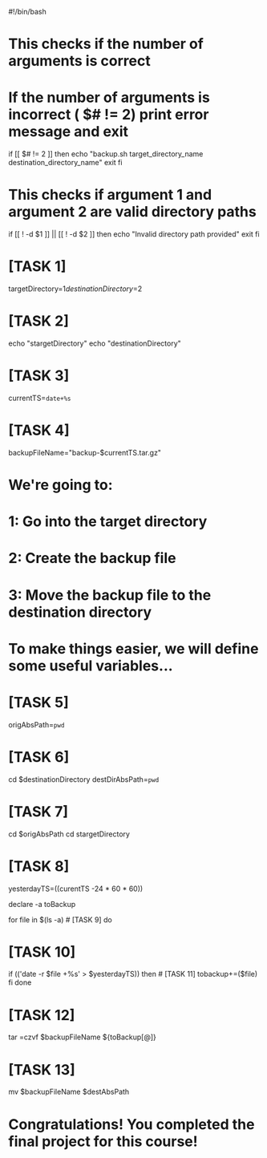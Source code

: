 #!/bin/bash

# This checks if the number of arguments is correct
# If the number of arguments is incorrect ( $# != 2) print error message and exit
if [[ $# != 2 ]]
then
  echo "backup.sh target_directory_name destination_directory_name"
  exit
fi

# This checks if argument 1 and argument 2 are valid directory paths
if [[ ! -d $1 ]] || [[ ! -d $2 ]]
then
  echo "Invalid directory path provided"
  exit
fi

# [TASK 1]
targetDirectory=$1
destinationDirectory=$2

# [TASK 2]
echo "stargetDirectory"
echo "destinationDirectory"

# [TASK 3]
currentTS=`date+%s`

# [TASK 4]
backupFileName="backup-$currentTS.tar.gz"

# We're going to:
  # 1: Go into the target directory
  # 2: Create the backup file
  # 3: Move the backup file to the destination directory

# To make things easier, we will define some useful variables...

# [TASK 5]
origAbsPath=`pwd`

# [TASK 6]
cd $destinationDirectory
destDirAbsPath=`pwd`

# [TASK 7]
cd $origAbsPath
cd stargetDirectory

# [TASK 8]
yesterdayTS=$(($curentTS -24 * 60 * 60))

declare -a toBackup

for file in $(ls -a) # [TASK 9]
do
  # [TASK 10]
  if (('date -r $file +%s' > $yesterdayTS))
  then
    # [TASK 11]
    tobackup+=($file)
     fi
done

# [TASK 12]
tar =czvf $backupFileName ${toBackup[@]}

# [TASK 13]
mv $backupFileName $destAbsPath
# Congratulations! You completed the final project for this course!

